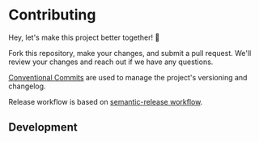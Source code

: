 # Contributing

Hey, let's make this project better together! 🎉

Fork this repository, make your changes, and submit a pull request. We'll review your changes and reach out if we have any questions.

[Conventional Commits](https://www.conventionalcommits.org/) are used to manage the project's versioning and changelog.

Release workflow is based on [semantic-release workflow](https://semantic-release.gitbook.io/semantic-release/usage/workflow-configuration).

## Development
